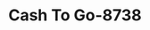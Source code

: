 ---
f_zip-code: 60419
f_state-code: IL
title: Cash To Go-8738
f_phone: 708-455-2555
f_city-only: Dolton
f_address: Dolton Dolton
f_location-unique-id: '8738'
slug: cash-to-go-8738
updated-on: '2024-05-30T13:46:58.046Z'
created-on: '2024-05-30T13:36:59.803Z'
published-on: '2024-05-30T13:54:32.469Z'
f_city-state: cms/city/dolton-il.md
f_company: cms/company/cash-to-go.md
f_state: cms/state/illinois.md
layout: '[payday-loan].html'
tags: payday-loan
---